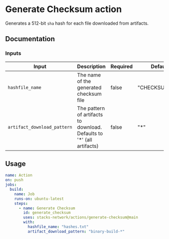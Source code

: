 # Generate Checksum action

Generates a 512-bit `sha` hash for each file downloaded from artifacts.

## Documentation

### Inputs

| Input | Description | Required | Default |
| --------------------------- | --------------------------------------------------------------------- | ----- | --------------- |
|       `hashfile_name`       |                The name of the generated checksum file                | false | "CHECKSUMS.txt" |
| `artifact_download_pattern` | The pattern of artifacts to download. Defaults to '*' (all artifacts) | false |       "*"       |

## Usage

```yaml
name: Action
on: push
jobs:
  build:
    name: Job
    runs-on: ubuntu-latest
    steps:
      - name: Generate Checksum
        id: generate_checksum
        uses: stacks-network/actions/generate-checksum@main
        with:
          hashfile_name: "hashes.txt"
          artifact_download_pattern: "binary-build-*"
```
